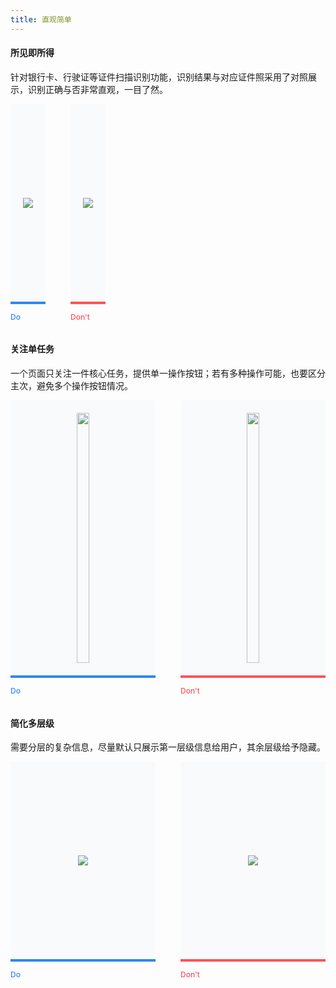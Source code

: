 ```yaml
---
title: 直观简单
---
```


<style>
.doc-cutline-wrapper{display:-webkit-box;display:-ms-flexbox;display:flex}
.doc-cutline{position:relative;display:-webkit-inline-box;display:-ms-inline-flexbox;display:inline-flex;margin-bottom:42px;padding:20px;background:#F9FAFB;-webkit-box-sizing:border-box;box-sizing:border-box;-webkit-box-align:center;-ms-flex-align:center;align-items:center;-webkit-box-pack:center;-ms-flex-pack:center;justify-content:center;min-height:320px}
.doc-cutline:after{position:absolute;bottom:-32px;left:0;font-size:12px;font-weight:500}
.doc-cutline.do{margin-right:40px;border-bottom:solid 4px #2F86F6}
.doc-cutline.do:after{content:"Do";color:#2F86F6}
.doc-cutline.donot{border-bottom:solid 4px #FF5257}
.doc-cutline.donot:after{content:"Don't";color:#FF5257}
.doc-cutline-item{display:-webkit-box;display:-ms-flexbox;display:flex;-webkit-box-align:center;-ms-flex-align:center;align-items:center;-webkit-box-pack:center;-ms-flex-pack:center;justify-content:center}
.doc-cutline-item.horizon img{width:100%}
.doc-cutline-item.vertical img{width:auto;height:100%}
@media (max-width:750px){.doc-cutline-wrapper{-webkit-box-orient:vertical;-webkit-box-direction:normal;-ms-flex-direction:column;flex-direction:column}
.doc-cutline.do{margin-right:0}
}
</style>

#### 所见即所得

针对银行卡、行驶证等证件扫描识别功能，识别结果与对应证件照采用了对照展示，识别正确与否非常直观，一目了然。


<div class="doc-cutline-wrapper">
  <div class="doc-cutline do">
    <div class="doc-cutline-item">
      <img src="https://pt-starimg.didistatic.com/static/starimg/img/FfSJRAtAsN1545826131586.jpg">
    </div>
  </div>
  <div class="doc-cutline donot">
    <div class="doc-cutline-item">
      <img src="https://pt-starimg.didistatic.com/static/starimg/img/P1V5PxTfZJ1545826131541.jpg">
    </div>
  </div>
</div>

#### 关注单任务

一个页面只关注一件核心任务，提供单一操作按钮；若有多种操作可能，也要区分主次，避免多个操作按钮情况。

<div class="doc-cutline-wrapper">
  <div class="doc-cutline do" style="flex:1;">
    <div class="doc-cutline-item vertical" style="height:400px;">
      <img src="https://pt-starimg.didistatic.com/static/starimg/img/aPbV47UGQ81545827158431.jpg">
    </div>
  </div>
  <div class="doc-cutline donot" style="flex:1;">
    <div class="doc-cutline-item vertical" style="height:400px;">
      <img src="https://pt-starimg.didistatic.com/static/starimg/img/qkOeavUGxm1545827158470.jpg">
    </div>
  </div>
</div>

#### 简化多层级

需要分层的复杂信息，尽量默认只展示第一层级信息给用户，其余层级给予隐藏。

<div class="doc-cutline-wrapper">
  <div class="doc-cutline do" style="flex:1;">
    <div class="doc-cutline-item" style="max-width:350px;">
      <img src="https://pt-starimg.didistatic.com/static/starimg/img/kearq8f13L1545827158629.png">
    </div>
  </div>
  <div class="doc-cutline donot" style="flex:1;">
    <div class="doc-cutline-item" style="max-width:350px;">
      <img src="https://pt-starimg.didistatic.com/static/starimg/img/2tvMzqd5Xz1545827158791.png">
    </div>
  </div>
</div>